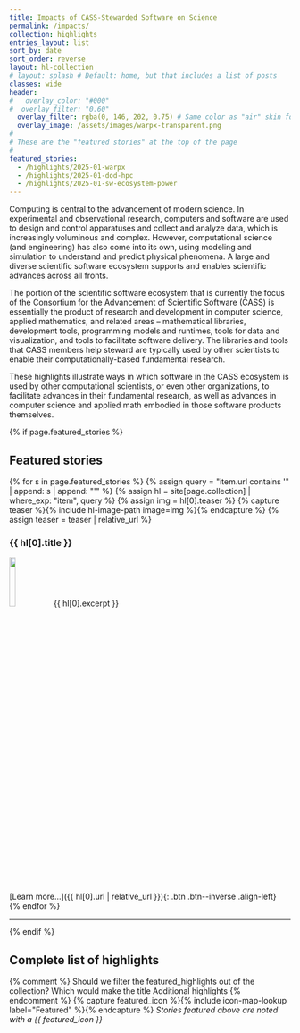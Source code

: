 ```yaml
---
title: Impacts of CASS-Stewarded Software on Science
permalink: /impacts/
collection: highlights
entries_layout: list
sort_by: date
sort_order: reverse
layout: hl-collection
# layout: splash # Default: home, but that includes a list of posts
classes: wide
header:
#   overlay_color: "#000"
#  overlay_filter: "0.60"
  overlay_filter: rgba(0, 146, 202, 0.75) # Same color as "air" skin footer
  overlay_image: /assets/images/warpx-transparent.png
#
# These are the "featured stories" at the top of the page
#
featured_stories:
  - /highlights/2025-01-warpx
  - /highlights/2025-01-dod-hpc
  - /highlights/2025-01-sw-ecosystem-power
---
```


Computing is central to the advancement of modern science. In experimental and observational research, computers and software are used to design and control apparatuses and collect and analyze data, which is increasingly voluminous and complex. However, computational science (and engineering) has also come into its own, using modeling and simulation to understand and predict physical phenomena. A large and diverse scientific software ecosystem supports and enables scientific advances across all fronts.

The portion of the scientific software ecosystem that is currently the focus of the Consortium for the Advancement of Scientific Software (CASS) is essentially the product of research and development in computer science, applied mathematics, and related areas – mathematical libraries, development tools, programming models and runtimes, tools for data and visualization, and tools to facilitate software delivery. The libraries and tools that CASS members help steward are typically used by other scientists to enable their computationally-based fundamental research.

These highlights illustrate ways in which software in the CASS ecosystem is used by other computational scientists, or even other organizations, to facilitate advances in their fundamental research, as well as advances in computer science and applied math embodied in those software products themselves.

{% if page.featured_stories %}
## Featured stories

{% for s in page.featured_stories %}
{% assign query = "item.url contains '" | append: s | append: "'" %}
{% assign hl = site[page.collection] | where_exp: "item", query %}
{% assign img = hl[0].teaser %}
{% capture teaser %}{% include hl-image-path image=img %}{% endcapture %}
{% assign teaser = teaser | relative_url %}
### {{ hl[0].title }}

<a href="{{ teaser }}" class="image-popup"><img src="{{ teaser }}" class="align-right" style="width: 15%"></a>
{{ hl[0].excerpt }} 

[Learn more...]({{ hl[0].url | relative_url }}){: .btn .btn--inverse .align-left}
<br>
{% endfor %}

<hr>
{% endif %}

## Complete list of highlights
{% comment %}
  Should we filter the featured_highlights out of the collection?
  Which would make the title Additional highlights
{% endcomment %}
{% capture featured_icon %}{% include icon-map-lookup label="Featured" %}{% endcapture %}
*Stories featured above are noted with a {{ featured_icon }}*